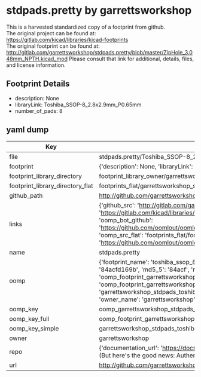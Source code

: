 # stdpads.pretty by garrettsworkshop  
This is a harvested standardized copy of a footprint from github.  
The original project can be found at:  
https://gitlab.com/kicad/libraries/kicad-footprints  
The original footprint can be found at:
http://gitlab.com/garrettsworkshop/stdpads.pretty/blob/master/ZipHole_3.048mm_NPTH.kicad_mod
Please consult that link for additional, details, files, and license information.  
## Footprint Details
* description: None  
* libraryLink: Toshiba_SSOP-8_2.8x2.9mm_P0.65mm  
* number_of_pads: 8  
## yaml dump  
| Key | Value |  
| --- | --- |  
| file | stdpads.pretty/Toshiba_SSOP-8_2.8x2.9mm_P0.65mm.kicad_mod |  
| footprint | {'description': None, 'libraryLink': 'Toshiba_SSOP-8_2.8x2.9mm_P0.65mm', 'number_of_pads': 8} |  
| footprint_library_directory | footprint_library_owner/garrettsworkshop_stdpads.pretty |  
| footprint_library_directory_flat | footprints_flat/garrettsworkshop_stdpads_toshiba_ssop_8_2_8x2_9mm_p0_65mm/working |  
| github_path | http://github.com/garrettsworkshop/stdpads.pretty/blob/master/Toshiba_SSOP-8_2.8x2.9mm_P0.65mm.kicad_mod |  
| links | {'github_src': 'http://gitlab.com/garrettsworkshop/stdpads.pretty/blob/master/ZipHole_3.048mm_NPTH.kicad_mod', 'github_src_repo': 'https://gitlab.com/kicad/libraries/kicad-footprints', 'oomp_bot': 'footprints/garrettsworkshop_stdpads_toshiba_ssop_8_2_8x2_9mm_p0_65mm/working', 'oomp_bot_github': 'https://github.com/oomlout/oomlout_oomp_footprint_bot/tree/main/footprints/garrettsworkshop_stdpads_toshiba_ssop_8_2_8x2_9mm_p0_65mm/working', 'oomp_src_flat': 'footprints_flat/footprints_flat/garrettsworkshop_stdpads_toshiba_ssop_8_2_8x2_9mm_p0_65mm/working', 'oomp_src_flat_github': 'https://github.com/oomlout/oomlout_oomp_footprint_src/tree/main/footprints_flat/garrettsworkshop_stdpads_toshiba_ssop_8_2_8x2_9mm_p0_65mm/working'} |  
| name | stdpads.pretty |  
| oomp | {'footprint_name': 'toshiba_ssop_8_2_8x2_9mm_p0_65mm', 'library_name': 'stdpads', 'md5': '84acfd169be0c1c1114818b379490a25', 'md5_10': '84acfd169b', 'md5_5': '84acf', 'md5_6': '84acfd', 'oomp_key': 'oomp_garrettsworkshop_stdpads_toshiba_ssop_8_2_8x2_9mm_p0_65mm', 'oomp_key_extra': 'oomp_footprint_garrettsworkshop_stdpads_toshiba_ssop_8_2_8x2_9mm_p0_65mm', 'oomp_key_full': 'oomp_footprint_garrettsworkshop_stdpads_toshiba_ssop_8_2_8x2_9mm_p0_65mm_84acfd', 'oomp_key_simple': 'garrettsworkshop_stdpads_toshiba_ssop_8_2_8x2_9mm_p0_65mm', 'original_filename': 'stdpads.pretty/Toshiba_SSOP-8_2.8x2.9mm_P0.65mm.kicad_mod', 'owner_name': 'garrettsworkshop'} |  
| oomp_key | oomp_garrettsworkshop_stdpads_toshiba_ssop_8_2_8x2_9mm_p0_65mm |  
| oomp_key_full | oomp_footprint_garrettsworkshop_stdpads_toshiba_ssop_8_2_8x2_9mm_p0_65mm |  
| oomp_key_simple | garrettsworkshop_stdpads_toshiba_ssop_8_2_8x2_9mm_p0_65mm |  
| owner | garrettsworkshop |  
| repo | {'documentation_url': 'https://docs.github.com/rest/overview/resources-in-the-rest-api#rate-limiting', 'message': "API rate limit exceeded for 84.66.173.59. (But here's the good news: Authenticated requests get a higher rate limit. Check out the documentation for more details.)"} |  
| url | http://github.com/garrettsworkshop/stdpads.pretty |  

